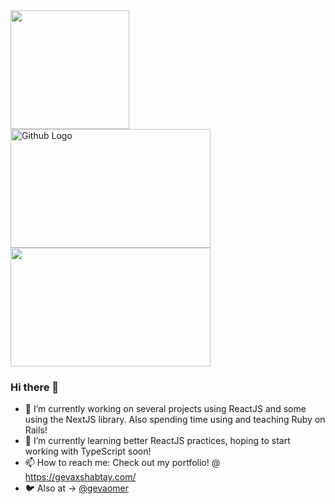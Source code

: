 <div style="display:inline-block; ">
<img style="display:inline" width="190px" height='190px' src="https://pbs.twimg.com/profile_images/1258834027336867841/jhpubSSD_400x400.jpg">

<img style="display:inline" width="320px" height="190px" src="https://scontent.ftlv4-1.fna.fbcdn.net/v/t1.0-9/79371878_1031791383837254_7836361272584044544_o.jpg?_nc_cat=103&_nc_sid=cdbe9c&_nc_ohc=xw2A6ToPvmMAX-w-fdH&_nc_ht=scontent.ftlv4-1.fna&oh=ee53efeadcbad89e584c59a5b2d0b6ba&oe=5F3B4D09" title="Github Logo">

<img style='display:inline' width="320px" height="190px" src="https://scontent.ftlv4-1.fna.fbcdn.net/v/t1.0-9/80665729_1031792323837160_5754642627676864512_o.jpg?_nc_cat=108&_nc_sid=cdbe9c&_nc_ohc=kYrRgAoZcPcAX98fKSS&_nc_ht=scontent.ftlv4-1.fna&oh=19bef4a86609d9277a912a817daf45d9&oe=5F39D441" >


</div>

### Hi there 👋

- 🔭 I’m currently working on several projects using ReactJS and some using the NextJS library. Also spending time using and teaching Ruby on Rails!
- 🌱 I’m currently learning better ReactJS practices, hoping to start working with TypeScript soon!
- 📫 How to reach me: Check out my portfolio! @ https://gevaxshabtay.com/ 
- 🐦 Also at -> [@gevaomer](twitter.com/gevaomer)
